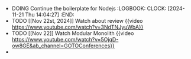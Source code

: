 - DOING Continue the boilerplate for Nodejs
  :LOGBOOK:
  CLOCK: [2024-11-21 Thu 14:04:27]
  :END:
- TODO [[Nov 22st, 2024]] Watch about review {{video https://www.youtube.com/watch?v=3NdTNJyuWbA}}
- TODO [[Nov 22]] Watch Modular Monolith {{video https://www.youtube.com/watch?v=5OjqD-ow8GE&ab_channel=GOTOConferences}}
-
